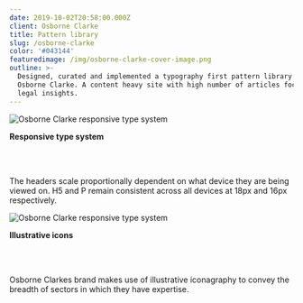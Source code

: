 ```yaml
---
date: 2019-10-02T20:58:00.000Z
client: Osborne Clarke
title: Pattern library
slug: /osborne-clarke
color: '#043144'
featuredimage: /img/osborne-clarke-cover-image.png
outline: >-
  Designed, curated and implemented a typography first pattern library for
  Osborne Clarke. A content heavy site with high number of articles focusing on
  legal insights.
---
```

<div class="ImageWithCaption full">

![Osborne Clarke responsive type system](/img/osborne-clarke-type-system.png "Osborne Clarke responsive type system")

<div class="Caption">

<strong>Responsive type system</strong>

<br/><br/>

The headers scale proportionally dependent on what device they are being viewed on. H5 and P remain consistent across all devices at 18px and 16px respectively.

</div>

</div>

<div class="ImageWithCaption full">

![Osborne Clarke responsive type system](/img/osborne-clarke-illustrations.jpg "Osborne Clarke responsive type system")

<div class="Caption">

<strong>Illustrative icons</strong>

<br/><br/>

Osborne Clarkes brand makes use of illustrative iconagraphy to convey the breadth of sectors in which they have expertise.

</div>

</div>
